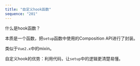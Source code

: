 ```yaml
---
title: "自定义hook函数"
sequence: "201"
---
```


什么是hook函数？

本质是一个函数，把`setup`函数中使用的Composition API进行了封装。

类似于`Vue2.x`中的mixin。

自定义hook的优势：利用代码，让`setup`中的逻辑更清楚易懂。
